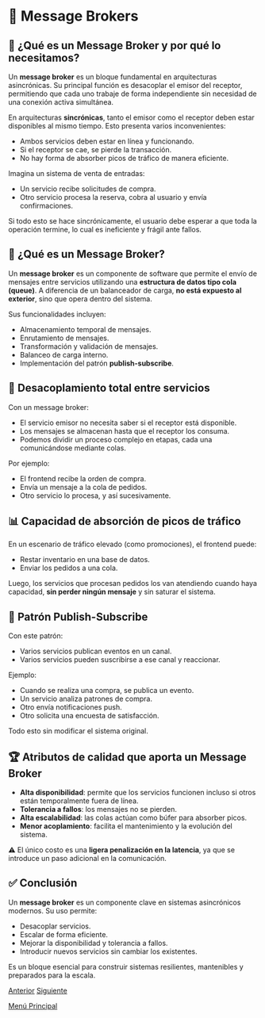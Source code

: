 # 📨 Message Brokers

## 📌 ¿Qué es un Message Broker y por qué lo necesitamos?

Un **message broker** es un bloque fundamental en arquitecturas asincrónicas. Su principal función es desacoplar el emisor del receptor, permitiendo que cada uno trabaje de forma independiente sin necesidad de una conexión activa simultánea.

En arquitecturas **sincrónicas**, tanto el emisor como el receptor deben estar disponibles al mismo tiempo. Esto presenta varios inconvenientes:

* Ambos servicios deben estar en línea y funcionando.
* Si el receptor se cae, se pierde la transacción.
* No hay forma de absorber picos de tráfico de manera eficiente.

Imagina un sistema de venta de entradas:
* Un servicio recibe solicitudes de compra.
* Otro servicio procesa la reserva, cobra al usuario y envía confirmaciones.

Si todo esto se hace sincrónicamente, el usuario debe esperar a que toda la operación termine, lo cual es ineficiente y frágil ante fallos.

## 🧱 ¿Qué es un Message Broker?

Un **message broker** es un componente de software que permite el envío de mensajes entre servicios utilizando una **estructura de datos tipo cola (queue)**. A diferencia de un balanceador de carga, **no está expuesto al exterior**, sino que opera dentro del sistema.

Sus funcionalidades incluyen:

* Almacenamiento temporal de mensajes.
* Enrutamiento de mensajes.
* Transformación y validación de mensajes.
* Balanceo de carga interno.
* Implementación del patrón **publish-subscribe**.

## 🧩 Desacoplamiento total entre servicios

Con un message broker:

* El servicio emisor no necesita saber si el receptor está disponible.
* Los mensajes se almacenan hasta que el receptor los consuma.
* Podemos dividir un proceso complejo en etapas, cada una comunicándose mediante colas.

Por ejemplo:
* El frontend recibe la orden de compra.
* Envía un mensaje a la cola de pedidos.
* Otro servicio lo procesa, y así sucesivamente.

## 📊 Capacidad de absorción de picos de tráfico

En un escenario de tráfico elevado (como promociones), el frontend puede:

* Restar inventario en una base de datos.
* Enviar los pedidos a una cola.

Luego, los servicios que procesan pedidos los van atendiendo cuando haya capacidad, **sin perder ningún mensaje** y sin saturar el sistema.

## 📢 Patrón Publish-Subscribe

Con este patrón:

* Varios servicios publican eventos en un canal.
* Varios servicios pueden suscribirse a ese canal y reaccionar.

Ejemplo:
* Cuando se realiza una compra, se publica un evento.
* Un servicio analiza patrones de compra.
* Otro envía notificaciones push.
* Otro solicita una encuesta de satisfacción.

Todo esto sin modificar el sistema original.

## 🏆 Atributos de calidad que aporta un Message Broker

* **Alta disponibilidad**: permite que los servicios funcionen incluso si otros están temporalmente fuera de línea.
* **Tolerancia a fallos**: los mensajes no se pierden.
* **Alta escalabilidad**: las colas actúan como búfer para absorber picos.
* **Menor acoplamiento**: facilita el mantenimiento y la evolución del sistema.

⚠️ El único costo es una **ligera penalización en la latencia**, ya que se introduce un paso adicional en la comunicación.

## ✅ Conclusión

Un **message broker** es un componente clave en sistemas asincrónicos modernos. Su uso permite:

* Desacoplar servicios.
* Escalar de forma eficiente.
* Mejorar la disponibilidad y tolerancia a fallos.
* Introducir nuevos servicios sin cambiar los existentes.

Es un bloque esencial para construir sistemas resilientes, mantenibles y preparados para la escala.

[Anterior](https://github.com/wilfredoha/Software_Architecture_and_Design_of_Modern_Large_Scale_Systems/blob/main/04_Large_Scale_Systems_Architectural_Building_Blocks/02_Load_Balancing_Solutions_%26_Cloud_Technologies.md)   [Siguiente](https://github.com/wilfredoha/Software_Architecture_and_Design_of_Modern_Large_Scale_Systems/blob/main/04_Large_Scale_Systems_Architectural_Building_Blocks/04_Message_Brokers_Solutions_%26_Cloud_Technologies.md)

[Menú Principal](https://github.com/wilfredoha/Software_Architecture_and_Design_of_Modern_Large_Scale_Systems/tree/main)
